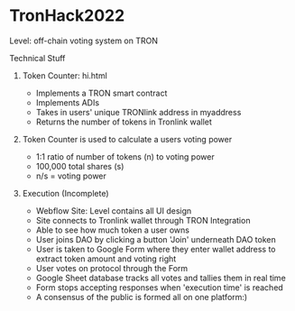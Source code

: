# TronHack2022
Level: off-chain voting system on TRON

Technical Stuff
1. Token Counter: hi.html
   - Implements a TRON smart contract 
   - Implements ADIs
   - Takes in users' unique TRONlink address in myaddress
   - Returns the number of tokens in Tronlink wallet 
   
2. Token Counter is used to calculate a users voting power
   - 1:1 ratio of number of tokens (n) to voting power
   - 100,000 total shares (s)
   - n/s = voting power
   
3. Execution (Incomplete)
   - Webflow Site: Level contains all UI design
   - Site connects to Tronlink wallet through TRON Integration 
   - Able to see how much token a user owns 
   - User joins DAO by clicking a button 'Join' underneath DAO token
   - User is taken to Google Form where they enter wallet address to extract token amount and voting right
   - User votes on protocol through the Form
   - Google Sheet database tracks all votes and tallies them in real time 
   - Form stops accepting responses when 'execution time' is reached
   - A consensus of the public is formed all on one platform:)
